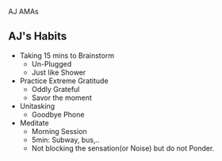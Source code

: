 AJ AMAs


## AJ's Habits

* Taking 15 mins to Brainstorm
    * Un-Plugged
    * Just like Shower
* Practice Extreme Gratitude
    * Oddly Grateful
    * Savor the moment
* Unitasking
    * Goodbye Phone
* Meditate
    * Morning Session
    * 5min: Subway, bus,..
    * Not blocking the sensation(or Noise) but do not Ponder.



